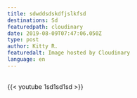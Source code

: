 ```yaml
---
title: sdwddsdskdfjslkfsd
destinations: Sd
featuredpath: cloudinary
date: 2019-08-09T07:47:06.050Z
type: post
author: Kitty R.
featuredalt: Image hosted by Cloudinary
language: en
---
```

<br>{{< youtube 1sd1sd1sd   >}}</br>
